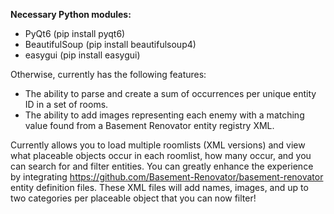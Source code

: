 <b>Necessary Python modules:</b>
- PyQt6 (pip install pyqt6)
- BeautifulSoup (pip install beautifulsoup4)
- easygui (pip install easygui)

Otherwise, currently has the following features:
- The ability to parse and create a sum of occurrences per unique entity ID in a set of rooms.
- The ability to add images representing each enemy with a matching value found from a Basement Renovator entity registry XML.

Currently allows you to load multiple roomlists (XML versions) and view what placeable objects occur in each roomlist, how many occur, and you can search for and filter entities. You can greatly enhance the experience by integrating https://github.com/Basement-Renovator/basement-renovator entity definition files. These XML files will add names, images, and up to two categories per placeable object that you can now filter! 
